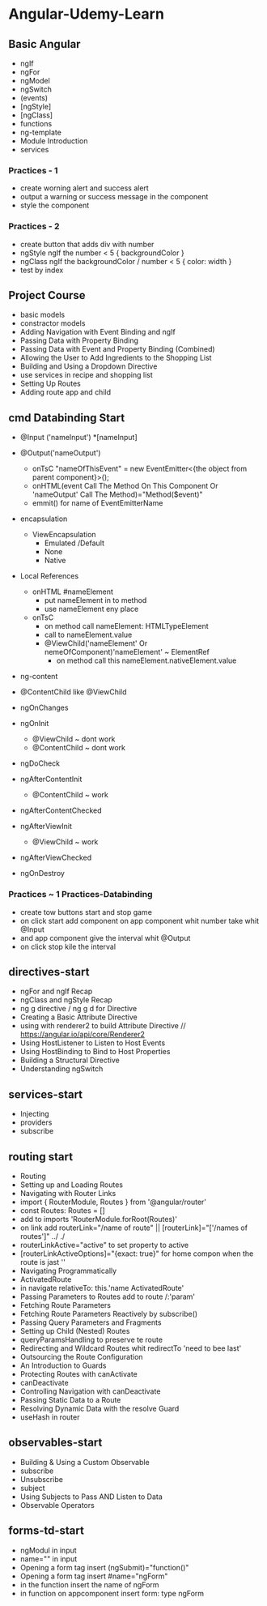 # Angular-Udemy-Learn

## Basic Angular

* ngIf
* ngFor
* ngModel
* ngSwitch
* (events)
* [ngStyle]
* [ngClass]
* functions
* ng-template
* Module Introduction
* services


### Practices - 1
* create worning alert and success alert 
* output a warning or success message in the component
* style the component  

### Practices - 2
* create button that adds div with number
* ngStyle ngIf the number < 5 { backgroundColor }
* ngClass ngIf the backgroundColor / number < 5 { color: width }
* test by index




## Project Course

* basic models
* constractor models
* Adding Navigation with Event Binding and ngIf
* Passing  Data with Property Binding
* Passing  Data with Event and Property Binding (Combined)
* Allowing the User to Add Ingredients to the Shopping List
* Building and Using a Dropdown Directive
* use services in recipe and shopping list
* Setting Up Routes
* Adding route app and child

###





## cmd Databinding Start


* @Input ('nameInput')
    *[nameInput]

* @Output('nameOutput')
    * onTsC "nameOfThisEvent" = new EventEmitter<{the object from parent component}>();
    * onHTML(event Call The Method On This Component Or 'nameOutput' Call The Method)="Method($event)"
    * emmit() for name of EventEmitterName

* encapsulation
    * ViewEncapsulation
        * Emulated /Default
        * None
        * Native  

* Local References 
    * onHTML #nameElement
        * put nameElement in to method
        * use nameElement eny place
    * onTsC 
        * on method call nameElement: HTMLTypeElement
        * call to nameElement.value
        * @ViewChild('nameElement' Or nemeOfComponent)'nameElement' ~ ElementRef  
            * on method call this nameElement.nativeElement.value
* ng-content
* @ContentChild like @ViewChild
* ngOnChanges
* ngOnInit
    * @ViewChild ~ dont work
    * @ContentChild ~ dont work
* ngDoCheck
* ngAfterContentInit
    * @ContentChild ~  work
* ngAfterContentChecked
* ngAfterViewInit
    * @ViewChild ~ work
* ngAfterViewChecked
* ngOnDestroy


### Practices ~ 1 Practices-Databinding
* create tow buttons start and stop game
* on click start add component on app component whit number take whit @Input 
* and app component give the interval whit @Output
* on click stop kile the interval


## directives-start

* ngFor and ngIf Recap
* ngClass and ngStyle Recap
* ng g directive / ng g d for Directive
* Creating a Basic Attribute Directive
* using with renderer2 to build Attribute Directive // https://angular.io/api/core/Renderer2  
* Using HostListener to Listen to Host Events
* Using HostBinding to Bind to Host Properties
* Building a Structural Directive
* Understanding ngSwitch

## services-start
* Injecting
* providers
* subscribe

## routing start

* Routing
* Setting up and Loading Routes
* Navigating with Router Links
* import { RouterModule, Routes } from '@angular/router'
* const Routes: Routes = []
* add to imports 'RouterModule.forRoot(Routes)'
* on link add  routerLink="/name of route" || [routerLink]="['/names of routes']" ../ ./
* routerLinkActive="active" to set property to active
* [routerLinkActiveOptions]="{exact: true}" for home compon when the route is jast ''
* Navigating Programmatically
* ActivatedRoute
* in navigate relativeTo: this.'name ActivatedRoute'
* Passing Parameters to Routes add to route /:'param'
* Fetching Route Parameters
* Fetching Route Parameters Reactively by subscribe()
* Passing Query Parameters and Fragments
* Setting up Child (Nested) Routes
* queryParamsHandling to preserve te route
* Redirecting and Wildcard Routes whit redirectTo 'need to bee last'
* Outsourcing the Route Configuration
* An Introduction to Guards
* Protecting Routes with canActivate
* canDeactivate
* Controlling Navigation with canDeactivate
* Passing Static Data to a Route
* Resolving Dynamic Data with the resolve Guard
* useHash in router



## observables-start

* Building & Using a Custom Observable
* subscribe
* Unsubscribe
* subject
* Using Subjects to Pass AND Listen to Data
* Observable Operators

## forms-td-start
* ngModul in input
* name="" in input
* Opening a form tag insert (ngSubmit)="function()"
* Opening a form tag insert #name="ngForm"
* in the function insert the name of ngForm
* in function on appcomponent insert form: type ngForm 